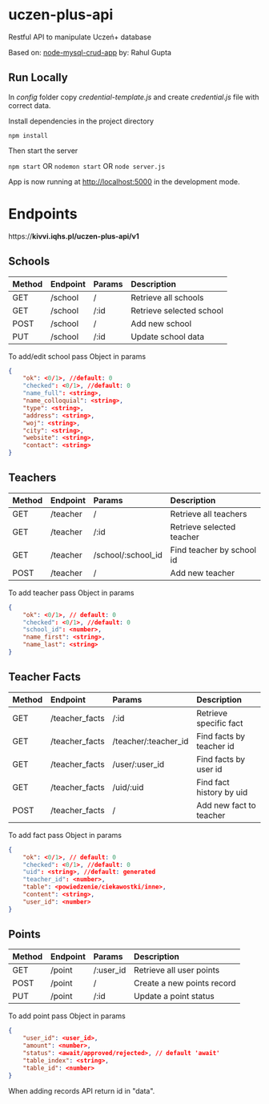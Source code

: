# uczen-plus-api
Restful API to manipulate Uczeń+ database

Based on: [node-mysql-crud-app](https://github.com/rahulguptafullstack/node-mysql-crud-app)
by: Rahul Gupta

## Run Locally

In *config* folder copy *credential-template.js* and create *credential.js* file with correct data.


Install dependencies in the project directory

`npm install`

Then start the server

`npm start` OR `nodemon start` OR `node server.js`

App is now running at [http://localhost:5000](http://localhost:5000) in the development mode.


# Endpoints

https://**kivvi.iqhs.pl/uczen-plus-api/v1**

## Schools

| Method | Endpoint | Params | Description |
| :----- | :------- | :----- | :---------- |
| GET | /school | / | Retrieve all schools  |
| GET | /school | /:id | Retrieve selected school |
| POST | /school | / | Add new school |
| PUT | /school | /:id | Update school data |

To add/edit school pass Object in params
```json
{
    "ok": <0/1>, //default: 0
    "checked": <0/1>, //default: 0
    "name_full": <string>,
    "name_colloquial": <string>,
    "type": <string>,
    "address": <string>,
    "woj": <string>,
    "city": <string>,
    "website": <string>,
    "contact": <string>
}
```

## Teachers

| Method | Endpoint | Params | Description |
| :----- | :------- | :----- | :---------- |
| GET | /teacher | / | Retrieve all teachers  |
| GET | /teacher | /:id | Retrieve selected teacher |
| GET | /teacher | /school/:school_id | Find teacher by school id |
| POST | /teacher | / | Add new teacher |

To add teacher pass Object in params
```json
{
    "ok": <0/1>, // default: 0
    "checked": <0/1>, //default: 0
    "school_id": <number>,
    "name_first": <string>,
    "name_last": <string>
}
```

## Teacher Facts

| Method | Endpoint | Params | Description |
| :----- | :------- | :----- | :---------- |
| GET | /teacher_facts | /:id | Retrieve specific fact |
| GET | /teacher_facts | /teacher/:teacher_id | Find facts by teacher id |
| GET | /teacher_facts | /user/:user_id | Find facts by user id |
| GET | /teacher_facts | /uid/:uid | Find fact history by uid |
| POST | /teacher_facts | / | Add new fact to teacher |

To add fact pass Object in params
```json
{
    "ok": <0/1>, // default: 0
    "checked": <0/1>, //default: 0
    "uid": <string>, //default: generated
    "teacher_id": <number>,
    "table": <powiedzenie/ciekawostki/inne>,
    "content": <string>,
    "user_id": <number>
}
```

## Points

| Method | Endpoint | Params | Description |
| :----- | :------- | :----- | :---------- |
| GET | /point | /:user_id | Retrieve all user points |
| POST | /point | / | Create a new points record |
| PUT | /point | /:id | Update a point status |

To add point pass Object in params
```json
{
    "user_id": <user_id>,
    "amount": <number>,
    "status": <await/approved/rejected>, // default 'await'
    "table_index": <string>,
    "table_id": <number>
}
```

When adding records API return id in "data".
